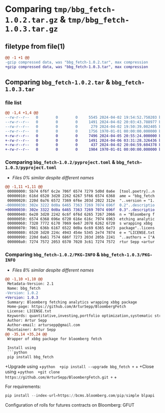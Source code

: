 # Comparing `tmp/bbg_fetch-1.0.2.tar.gz` & `tmp/bbg_fetch-1.0.3.tar.gz`

## filetype from file(1)

```diff
@@ -1 +1 @@
-gzip compressed data, was "bbg_fetch-1.0.2.tar", max compression
+gzip compressed data, was "bbg_fetch-1.0.3.tar", max compression
```

## Comparing `bbg_fetch-1.0.2.tar` & `bbg_fetch-1.0.3.tar`

### file list

```diff
@@ -1,4 +1,4 @@
--rw-r--r--   0        0        0     5545 2024-04-02 19:54:52.750203 bbg_fetch-1.0.2/bbg_fetch.py
--rw-r--r--   0        0        0     1491 2024-04-02 20:03:43.788977 bbg_fetch-1.0.2/pyproject.toml
--rw-r--r--   0        0        0      279 2024-04-02 19:50:39.002405 bbg_fetch-1.0.2/README.md
--rw-r--r--   0        0        0     1756 1970-01-01 00:00:00.000000 bbg_fetch-1.0.2/PKG-INFO
+-rw-r--r--   0        0        0     7496 2024-04-05 20:55:24.000000 bbg_fetch-1.0.3/bbg_fetch.py
+-rw-r--r--   0        0        0     1491 2024-04-06 03:31:28.326436 bbg_fetch-1.0.3/pyproject.toml
+-rw-r--r--   0        0        0      437 2024-04-02 20:04:59.604378 bbg_fetch-1.0.3/README.md
+-rw-r--r--   0        0        0     1904 1970-01-01 00:00:00.000000 bbg_fetch-1.0.3/PKG-INFO
```

### Comparing `bbg_fetch-1.0.2/pyproject.toml` & `bbg_fetch-1.0.3/pyproject.toml`

 * *Files 0% similar despite different names*

```diff
@@ -1,11 +1,11 @@
 00000000: 5b74 6f6f 6c2e 706f 6574 7279 5d0d 0a6e  [tool.poetry]..n
 00000010: 616d 6520 3d20 2262 6267 5f66 6574 6368  ame = "bbg_fetch
 00000020: 220d 0a76 6572 7369 6f6e 203d 2022 312e  "..version = "1.
-00000030: 302e 3222 0d0a 6465 7363 7269 7074 696f  0.2"..descriptio
+00000030: 302e 3322 0d0a 6465 7363 7269 7074 696f  0.3"..descriptio
 00000040: 6e20 3d20 2242 6c6f 6f6d 6265 7267 2066  n = "Bloomberg f
 00000050: 6574 6368 696e 6720 616e 616c 7974 6963  etching analytic
 00000060: 7320 7772 6170 7069 6e67 2078 6262 6720  s wrapping xbbg 
 00000070: 7061 636b 6167 6522 0d0a 6c69 6365 6e73  package"..licens
 00000080: 6520 3d20 224c 4943 454e 5345 2e74 7874  e = "LICENSE.txt
 00000090: 220d 0a61 7574 686f 7273 203d 205b 2241  "..authors = ["A
 000000a0: 7274 7572 2053 6570 7020 3c61 7274 7572  rtur Sepp <artur
```

### Comparing `bbg_fetch-1.0.2/PKG-INFO` & `bbg_fetch-1.0.3/PKG-INFO`

 * *Files 8% similar despite different names*

```diff
@@ -1,10 +1,10 @@
 Metadata-Version: 2.1
 Name: bbg_fetch
-Version: 1.0.2
+Version: 1.0.3
 Summary: Bloomberg fetching analytics wrapping xbbg package
 Home-page: https://github.com/ArturSepp/BloombergFetch
 License: LICENSE.txt
 Keywords: quantitative,investing,portfolio optimization,systematic strategies,volatility
 Author: Artur Sepp
 Author-email: artursepp@gmail.com
 Maintainer: Artur Sepp
@@ -35,14 +35,24 @@
 Wrapper of xbbg package for bloomberg fetch
 
 Install using
 ```python 
 pip install bbg_fetch
 ```
 
+Upgrade using
+```python 
+pip install --upgrade bbg_fetch
+```
+
+Close using
+```python 
+git clone https://github.com/ArturSepp/BloombergFetch.git
+```
+
 
 For requirements:
 ```python 
 pip install --index-url=https://bcms.bloomberg.com/pip/simple blpapi
 ```
 
 Configuration of rolls for futures contracts on Bloomberg: GFUT
```

